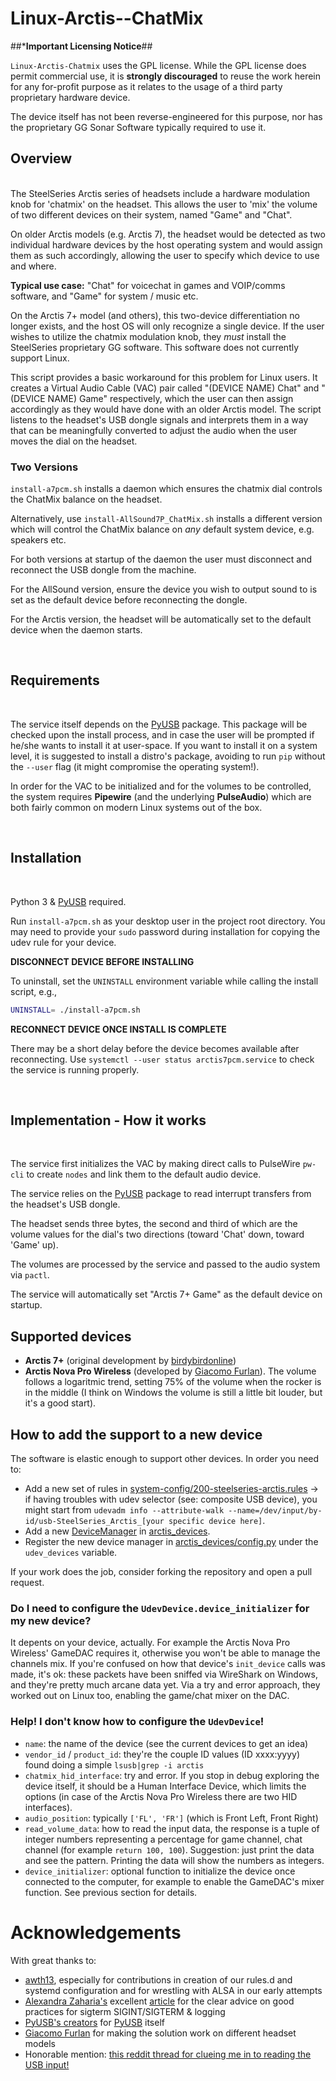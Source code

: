 # Linux-Arctis--ChatMix

##***Important Licensing Notice**##

`Linux-Arctis-Chatmix` uses the GPL license. While the GPL license does permit commercial use,
it is **strongly discouraged** to reuse the work herein for any for-profit purpose as it relates to the usage
of a third party proprietary hardware device. 

The device itself has not been reverse-engineered for this purpose, nor has the proprietary GG Sonar Software typically
required to use it. 


## Overview
<br>
The SteelSeries Arctis series of headsets include a hardware modulation knob for 'chatmix' on the headset.
This allows the user to 'mix' the volume of two different devices on their system, named "Game" and "Chat".

On older Arctis models (e.g. Arctis 7), the headset would be detected as two individual hardware devices by
the host operating system and would assign them as such accordingly, allowing the user to specify which device to
use and where.

**Typical use case:** "Chat" for voicechat in games and VOIP/comms software, and "Game" for system / music etc.

On the Arctis 7+ model (and others), this two-device differentiation no longer exists, and the host OS will only recognize a single device.
If the user wishes to utilize the chatmix modulation knob, they *must* install the SteelSeries proprietary GG software. This
software does not currently support Linux.

This script provides a basic workaround for this problem for Linux users. It creates a Virtual Audio Cable (VAC) pair called "(DEVICE NAME) Chat"
and "(DEVICE NAME) Game" respectively, which the user can then assign accordingly as they would have done with an older Arctis model. 
The script listens to the headset's USB dongle signals and interprets them in a way that can be meaningfully converted
to adjust the audio when the user moves the dial on the headset.

### Two Versions ###

`install-a7pcm.sh` installs a daemon which ensures the chatmix dial controls the ChatMix balance on the headset.

Alternatively, use `install-AllSound7P_ChatMix.sh` installs a different version which will control the ChatMix balance
on *any* default system device, e.g. speakers etc.

For both versions at startup of the daemon the user must disconnect and reconnect the USB dongle from the machine. 

For the AllSound version, ensure the device you wish to output sound to is set as the default device before reconnecting the dongle.

For the Arctis version, the headset will be automatically set to the default device when the daemon starts.

<br>

## Requirements
<br>

The service itself depends on the [PyUSB](https://github.com/walac/pyusb) package. This package will be checked upon the install process, and in case the user will be prompted if he/she wants to install it at user-space. If you want to install it on a system level, it is suggested to install a distro's package, avoiding to run `pip` without the `--user` flag (it might compromise the operating system!).

In order for the VAC to be initialized and for the volumes to be controlled, the system requires **Pipewire** (and the underlying **PulseAudio**)
which are both fairly common on modern Linux systems out of the box.

<br>

## Installation
<br>

Python 3 & [PyUSB](https://github.com/pyusb/pyusb) required. 

Run `install-a7pcm.sh` as your desktop user in the project root directory. You may need to provide your `sudo` password during installation for copying the udev rule for your device.

**DISCONNECT DEVICE BEFORE INSTALLING**

To uninstall, set the `UNINSTALL` environment variable while calling the install script, e.g.,

```bash
UNINSTALL= ./install-a7pcm.sh
```

**RECONNECT DEVICE ONCE INSTALL IS COMPLETE**

There may be a short delay before the device becomes available after reconnecting. Use `systemctl --user status arctis7pcm.service` to check the service
is running properly.

<br>

## Implementation - How it works
<br>

The service first initializes the VAC by making direct calls to PulseWire `pw-cli` to create `nodes` and link them to the default audio device.

The service relies on the [PyUSB](https://github.com/walac/pyusb) package to read interrupt transfers from the headset's USB dongle.

The headset sends three bytes, the second and third of which are the volume values for the dial's two directions (toward 'Chat' down, toward 'Game' up).

The volumes are processed by the service and passed to the audio system via `pactl`.

The service will automatically set "Arctis 7+ Game" as the default device on startup.


## Supported devices

- **Arctis 7+** (original development by [birdybirdonline](https://github.com/birdybirdonline))
- **Arctis Nova Pro Wireless** (developed by [Giacomo Furlan](https://github.com/elegos)). The volume follows a logaritmic trend, setting 75% of the volume when the rocker is in the middle (I think on Windows the volume is still a little bit louder, but it's a good start).

## How to add the support to a new device

The software is elastic enough to support other devices. In order you need to:

- Add a new set of rules in [system-config/200-steelseries-arctis.rules](system-config/200-steelseries-arctis.rules) -> if having troubles with udev selector (see: composite USB device), you might start from `udevadm info --attribute-walk --name=/dev/input/by-id/usb-SteelSeries_Arctis_[your specific device here]`.
- Add a new [DeviceManager](arctis_devices/device_manager.py) in [arctis_devices](arctis_devices).
- Register the new device manager in [arctis_devices/config.py](arctis_devices/config.py) under the `udev_devices` variable.

If your work does the job, consider forking the repository and open a pull request.

### Do I need to configure the `UdevDevice.device_initializer` for my new device?

It depents on your device, actually. For example the Arctis Nova Pro Wireless' GameDAC requires it, otherwise you won't be able to manage the channels mix. If you're confused on how that device's `init_device` calls was made, it's ok: these packets have been sniffed via WireShark on Windows, and they're pretty much arcane data yet. Via a try and error approach, they worked out on Linux too, enabling the game/chat mixer on the DAC.

### Help! I don't know how to configure the `UdevDevice`!

- `name`: the name of the device (see the current devices to get an idea)
- `vendor_id` / `product_id`: they're the couple ID values (ID xxxx:yyyy) found doing a simple `lsusb|grep -i arctis`
- `chatmix_hid_interface`: try and error. If you stop in debug exploring the device itself, it should be a Human Interface Device, which limits the options (in case of the Arctis Nova Pro Wireless there are two HID interfaces).
- `audio_position`: typically `['FL', 'FR']` (which is Front Left, Front Right)
- `read_volume_data`: how to read the input data, the response is a tuple of integer numbers representing a percentage for game channel, chat channel (for example `return 100, 100`). Suggestion: just print the data and see the pattern. Printing the data will show the numbers as integers.
- `device_initializer`: optional function to initialize the device once connected to the computer, for example to enable the GameDAC's mixer function. See previous section for details.


# Acknowledgements

With great thanks to:
- [awth13](https://github.com/awth13), especially for contributions in creation of our rules.d and systemd configuration and for wrestling with ALSA in our early attempts
- [Alexandra Zaharia's](https://github.com/alexandra-zaharia) excellent [article](https://alexandra-zaharia.github.io/posts/stopping-python-systemd-service-cleanly) for the clear advice on good practices for sigterm SIGINT/SIGTERM & logging
- [PyUSB's creators](https://github.com/pyusb) for [PyUSB](https://github.com/pyusb/pyusb) itself
- [Giacomo Furlan](https://github.com/elegos) for making the solution work on different headset models
- Honorable mention: [this reddit thread for clueing me in to reading the USB input!](https://www.reddit.com/r/steelseries/comments/s4uzos/arctis_7_on_linux_sonar_workaround/hu51jjy/)
